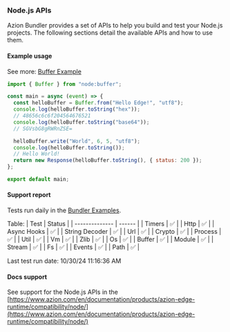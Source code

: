 ### Node.js APIs

Azion Bundler provides a set of APIs to help you build and test your Node.js projects. The following sections detail the available APIs and how to use them.

#### Example usage

See more: [Buffer Example](https://github.com/aziontech/bundler-examples/tree/main/examples/runtime-apis/nodejs/buffer)

```javascript
import { Buffer } from "node:buffer";

const main = async (event) => {
  const helloBuffer = Buffer.from("Hello Edge!", "utf8");
  console.log(helloBuffer.toString("hex"));
  // 48656c6c6f204564676521
  console.log(helloBuffer.toString("base64"));
  // SGVsbG8gRWRnZSE=

  helloBuffer.write("World", 6, 5, "utf8");
  console.log(helloBuffer.toString());
  // Hello World!
  return new Response(helloBuffer.toString(), { status: 200 });
};

export default main;

```

#### Support report

Tests run daily in the [Bundler Examples](https://github.com/aziontech/bundler-examples/tree/main/examples/runtime-apis/nodejs).

Table:
| Test           | Status |
| -------------- | ------ |
| Timers         | ✅      |
| Http           | ✅      |
| Async Hooks    | ✅      |
| String Decoder | ✅      |
| Url            | ✅      |
| Crypto         | ✅      |
| Process        | ✅      |
| Util           | ✅      |
| Vm             | ✅      |
| Zlib           | ✅      |
| Os             | ✅      |
| Buffer         | ✅      |
| Module         | ✅      |
| Stream         | ✅      |
| Fs             | ✅      |
| Events         | ✅      |
| Path           | ✅      |

Last test run date: 10/30/24 11:16:36 AM
#### Docs support

See support for the Node.js APIs in the [https://www.azion.com/en/documentation/products/azion-edge-runtime/compatibility/node/](https://www.azion.com/en/documentation/products/azion-edge-runtime/compatibility/node/)

